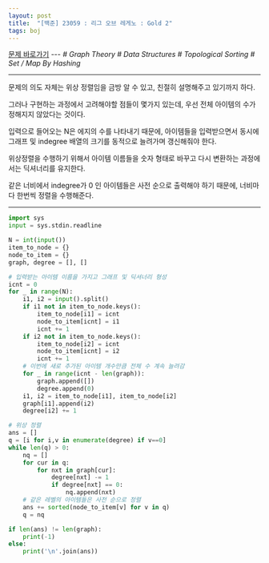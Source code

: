 ```yaml
---
layout: post
title:  "[백준] 23059 : 리그 오브 레게노 : Gold 2"
tags: boj
---
```


[문제 바로가기](https://www.acmicpc.net/problem/number) --- *# Graph Theory # Data Structures # Topological Sorting # Set / Map By Hashing*

---

문제의 의도 자체는 위상 정렬임을 금방 알 수 있고, 친절히 설명해주고 있기까지 하다.

그러나 구현하는 과정에서 고려해야할 점들이 몇가지 있는데, 우선 전체 아이템의 수가 정해지지 않았다는 것이다.

입력으로 들어오는 N은 에지의 수를 나타내기 때문에, 아이템들을 입력받으면서 동시에 그래프 및 indegree 배열의 크기를 동적으로 늘려가며 갱신해줘야 한다.

위상정렬을 수행하기 위해서 아이템 이름들을 숫자 형태로 바꾸고 다시 변환하는 과정에서는 딕셔너리를 유지한다.

같은 너비에서 indegree가 0 인 아이템들은 사전 순으로 출력해야 하기 때문에, 너비마다 한번씩 정렬을 수행해준다.

---

```python
import sys
input = sys.stdin.readline

N = int(input())
item_to_node = {}
node_to_item = {}
graph, degree = [], []

# 입력받는 아이템 이름을 가지고 그래프 및 딕셔너리 형성
icnt = 0
for _ in range(N):
    i1, i2 = input().split()
    if i1 not in item_to_node.keys():
        item_to_node[i1] = icnt
        node_to_item[icnt] = i1
        icnt += 1
    if i2 not in item_to_node.keys():
        item_to_node[i2] = icnt
        node_to_item[icnt] = i2
        icnt += 1
    # 이번에 새로 추가된 아이템 개수만큼 전체 수 계속 늘려감
    for _ in range(icnt - len(graph)):
        graph.append([])
        degree.append(0)
    i1, i2 = item_to_node[i1], item_to_node[i2]
    graph[i1].append(i2)
    degree[i2] += 1

# 위상 정렬
ans = []
q = [i for i,v in enumerate(degree) if v==0]
while len(q) > 0:
    nq = []
    for cur in q:
        for nxt in graph[cur]:
            degree[nxt] -= 1
            if degree[nxt] == 0:
                nq.append(nxt)
    # 같은 레벨의 아이템들은 사전 순으로 정렬
    ans += sorted(node_to_item[v] for v in q)
    q = nq

if len(ans) != len(graph):
    print(-1)
else:
    print('\n'.join(ans))
```
